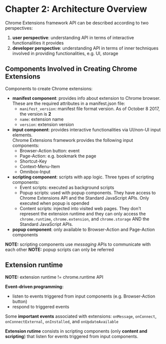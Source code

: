 # Chapter 2: Architecture Overview

Chrome Extensions framework API can be described according to two perspectives:
1. **user perspective**: understanding API in terms of interactive 
functionalities it provides
2. **developer perspective**: understanding API in terms of inner
techniques involved in providing functionalities, e.g. UI, storage

## Components Involved in Creating Chrome Extensions
Components to create Chrome extensions:
- **manifest component**: provides info about extension to Chrome browser.
These are the required attributes in a manifest.json file:
  - `manifest_version`: manifest file format version. As of October 8 2017, the
  version is **2**
  - `name`: extension name
  - `version`: extension version
- **input component**: provides interactive functionalities via UI/non-UI
input elements.  
Chrome Extensions framework provides the following input components:
  - Browser-Action button: event
  - Page-Action: e.g. bookmark the page
  - Shortcut-Key
  - Context-Menu-Item
  - Omnibox-Input
- **scripting component**: scripts with app logic. Three types of scripting
components:
  - Event scripts: executed as background scripts
  - Popup scripts: used with popup components. They have access to Chrome Extensions
  API and the Standard JavaScript APIs. Only executed when popup is opended
  - Content scripts: injected into visited web pages. They don't represent the 
  extension runtime and they can only access the `chrome.runtime`, `chrome.extension`, 
  and `chrome.storage` AND the Standard JavaScript APIs.
- **popup component**: only available to Browser-Action and Page-Action components

**NOTE:** scripting components use *messaging* APIs to communicate with each other
**NOTE:** popup scripts can only be referred

## Extension runtime
**NOTE:** extension runtime != chrome.runtime API

**Event-driven programming:**
  - listen to events triggered from input components (e.g. Browser-Action button)
  - respond to triggered events
  
Some **important events** associated with extensions: `onMessage`, `onConnect`, 
`onConnectExternal`, `onInstalled`, and `onUpdateAvailable`

**Extension rutime** consists in scripting components (only **content and scripting**)
that listen for events triggered from input components.




